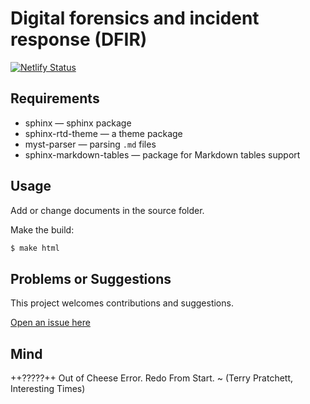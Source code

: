 # Digital forensics and incident response (DFIR)

[![Netlify Status](https://api.netlify.com/api/v1/badges/a05ae359-77c0-4ace-b9e8-ce180bb55ba5/deploy-status)](https://app.netlify.com/sites/loquacious-otter-28109d/deploys)

## Requirements

* sphinx — sphinx package
* sphinx-rtd-theme — a theme package
* myst-parser — parsing `.md` files
* sphinx-markdown-tables — package for Markdown tables support

## Usage

Add or change documents in the source folder.

Make the build:
```bash
$ make html
```

## Problems or Suggestions

This project welcomes contributions and suggestions. 

[Open an issue here](https://github.com/tymyrddin/blue-dfir/issues)

## Mind

++?????++ Out of Cheese Error. Redo From Start. ~ (Terry Pratchett, Interesting Times)
